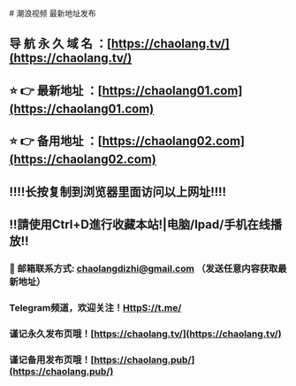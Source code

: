 <html lang="en">
  <head>
    <meta charset="utf-8">
    <title>潮浪视频网址发布</title>
  </head>
    <body>      
# 潮浪视频 最新地址发布

## 导 航 永 久 域 名 ：[https://chaolang.tv/](https://chaolang.tv/)

## ⭐️ 👉 最新地址 ：[https://chaolang01.com](https://chaolang01.com)

## ⭐️ 👉 备用地址 ：[https://chaolang02.com](https://chaolang02.com)


## ‼️‼️长按复制到浏览器里面访问以上网址‼️‼️

## ‼️請使用Ctrl+D進行收藏本站!|电脑/Ipad/手机在线播放‼️

### 📧 邮箱联系方式: [chaolangdizhi@gmail.com](mailto:chaolangdizhi@gmail.com) （发送任意内容获取最新地址）

### Telegram频道，欢迎关注！[HttpS://t.me/](https://t.me/)

### 谨记永久发布页哦！[https://chaolang.tv/](https://chaolang.tv/)

### 谨记备用发布页哦！[https://chaolang.pub/](https://chaolang.pub/)
</body>
</html>
